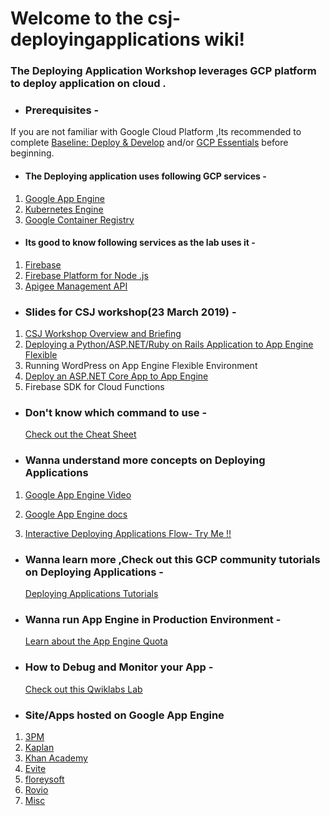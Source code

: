 # Welcome to the csj-deployingapplications wiki!

### The Deploying Application Workshop leverages GCP platform to deploy application on cloud .

* ### **Prerequisites** - 
If you are not familiar with Google Cloud Platform ,Its recommended to complete  [Baseline: Deploy & Develop](https://google.qwiklabs.com/quests/37) and/or [GCP Essentials](https://google.qwiklabs.com/quests/23) before beginning.

* #### The Deploying application uses following GCP services - 
1. [Google App Engine](https://cloud.google.com/appengine/)
2. [Kubernetes Engine](https://cloud.google.com/kubernetes-engine/)
3. [Google Container Registry](https://cloud.google.com/container-registry/)



* #### Its good to know following services as the lab uses it -
1. [Firebase](https://firebase.google.com/)
2. [Firebase Platform for Node .js ](https://firebase.google.com/products/)
3. [Apigee Management API](https://apigee.com/about/cp/api-management-gateway)

* ### Slides for CSJ workshop(23 March 2019) - 
1. [CSJ Workshop Overview and Briefing](https://drive.google.com/open?id=1Rv-3nugN_FCP6uty7QI4BeamvQ97Im2u)
2. [Deploying a Python/ASP.NET/Ruby on Rails Application to App Engine Flexible](https://drive.google.com/open?id=16aDjAhxyJQWJ1U5LSSE3tA_TghZAZIdMatIR47xuLOI)
3. Running WordPress on App Engine Flexible Environment
4. [Deploy an ASP.NET Core App to App Engine](https://drive.google.com/open?id=1ZYpKUnptVnmC6pdAr1Q8AZK8Kvv6oin1TTJAojvCLGc)
5. Firebase SDK for Cloud Functions

* ### Don't know which command to use - 
   [Check out the Cheat Sheet](https://docs.google.com/presentation/d/1u4sA6Es_DTsnXSrY3I20YE-UnCIVn2WVNs899Wc8uu8/edit?usp=sharing)

* ### Wanna understand more concepts on Deploying Applications 
1.  [Google App Engine Video](https://www.youtube.com/watch?v=2PRciDpqpko&autoplay=1)

2.  [Google App Engine docs](https://cloud.google.com/appengine/)

3. [Interactive Deploying Applications Flow- Try Me !!](https://labfiles.linuxacademy.com/googlecloud/google-app-engine-deep-dive/index.html)

* ### Wanna learn more ,Check out this GCP community tutorials on Deploying Applications -
   [Deploying Applications Tutorials](https://cloud.google.com/community/tutorials/)

* ### Wanna run App Engine in Production Environment -
   [Learn about the App Engine Quota ](https://cloud.google.com/appengine/quotas)

* ### How to Debug and Monitor your App -
   [Check out this Qwiklabs Lab](https://google.qwiklabs.com/focuses/693?catalog_rank=%7B%22rank%22%3A1%2C%22num_filters%22%3A0%2C%22has_search%22%3Atrue%7D&parent=catalog&search_id=2195140)

* ### Site/Apps hosted on Google App Engine 
1. [3PM](https://cloud.google.com/customers/3pm/)
2. [Kaplan](https://cloudplatform.googleblog.com/2013/11/kaplan-builds-online-education-platform-kapx-with-google-app-engine.html)
3. [Khan Academy](https://cloudplatform.googleblog.com/2013/11/kaplan-builds-online-education-platform-kapx-with-google-app-engine.html)
4. [Evite](https://cloudplatform.googleblog.com/2013/12/google-compute-engine-and-app-engine-give-evite-freedom-to-expand-services-anytime.html)
5. [floreysoft](https://cloud.google.com/customers/floreysoft/)
6. [Rovio](https://cloud.google.com/files/Rovio.pdf)
7.  [Misc](https://www.awwwards.com/websites/google-app-engine/)




